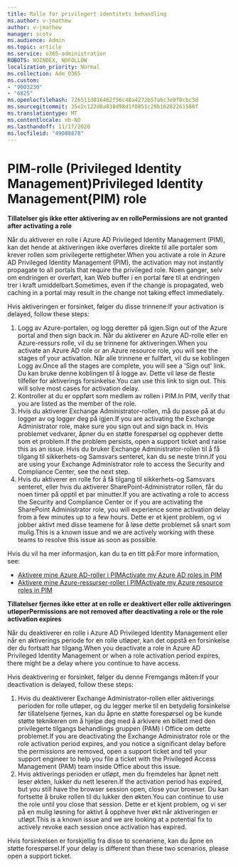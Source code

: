```yaml
---
title: Rolle for privilegert identitets behandling
ms.author: v-jmathew
author: v-jmathew
manager: scotv
ms.audience: Admin
ms.topic: article
ms.service: o365-administration
ROBOTS: NOINDEX, NOFOLLOW
localization_priority: Normal
ms.collection: Adm_O365
ms.custom:
- "9003230"
- "6825"
ms.openlocfilehash: 726511d016462f56c48a4272b57abc3e9f0cbc3d
ms.sourcegitcommit: 35e2c122d8a838d98d1f0851c29b16282261580f
ms.translationtype: MT
ms.contentlocale: nb-NO
ms.lasthandoff: 11/17/2020
ms.locfileid: "49088878"
---
```

# <a name="privileged-identity-managementpim-role"></a><span data-ttu-id="4e0cb-102">PIM-rolle (Privileged Identity Management)</span><span class="sxs-lookup"><span data-stu-id="4e0cb-102">Privileged Identity Management(PIM) role</span></span>

<span data-ttu-id="4e0cb-103">**Tillatelser gis ikke etter aktivering av en rolle**</span><span class="sxs-lookup"><span data-stu-id="4e0cb-103">**Permissions are not granted after activating a role**</span></span>

<span data-ttu-id="4e0cb-104">Når du aktiverer en rolle i Azure AD Privileged Identity Management (PIM), kan det hende at aktiveringen ikke overføres direkte til alle portaler som krever rollen som privilegerte rettigheter.</span><span class="sxs-lookup"><span data-stu-id="4e0cb-104">When you activate a role in Azure AD Privileged Identity Management (PIM), the activation may not instantly propagate to all portals that require the privileged role.</span></span> <span data-ttu-id="4e0cb-105">Noen ganger, selv om endringen er overført, kan Web buffer i en portal føre til at endringen trer i kraft umiddelbart.</span><span class="sxs-lookup"><span data-stu-id="4e0cb-105">Sometimes, even if the change is propagated, web caching in a portal may result in the change not taking effect immediately.</span></span>

<span data-ttu-id="4e0cb-106">Hvis aktiveringen er forsinket, følger du disse trinnene:</span><span class="sxs-lookup"><span data-stu-id="4e0cb-106">If your activation is delayed, follow these steps:</span></span>

1. <span data-ttu-id="4e0cb-107">Logg av Azure-portalen, og logg deretter på igjen.</span><span class="sxs-lookup"><span data-stu-id="4e0cb-107">Sign out of the Azure portal and then sign back in.</span></span> <span data-ttu-id="4e0cb-108">Når du aktiverer en Azure AD-rolle eller en Azure-ressurs rolle, vil du se trinnene for aktiveringen.</span><span class="sxs-lookup"><span data-stu-id="4e0cb-108">When you activate an Azure AD role or an Azure resource role, you will see the stages of your activation.</span></span> <span data-ttu-id="4e0cb-109">Når alle trinnene er fullført, vil du se koblingen Logg av.</span><span class="sxs-lookup"><span data-stu-id="4e0cb-109">Once all the stages are complete, you will see a 'Sign out' link.</span></span> <span data-ttu-id="4e0cb-110">Du kan bruke denne koblingen til å logge av. Dette vil løse de fleste tilfeller for aktiverings forsinkelse.</span><span class="sxs-lookup"><span data-stu-id="4e0cb-110">You can use this link to sign out. This will solve most cases for activation delay.</span></span>
2. <span data-ttu-id="4e0cb-111">Kontroller at du er oppført som medlem av rollen i PIM.</span><span class="sxs-lookup"><span data-stu-id="4e0cb-111">In PIM, verify that you are listed as the member of the role.</span></span>
3. <span data-ttu-id="4e0cb-112">Hvis du aktiverer Exchange Administrator-rollen, må du passe på at du logger av og logger deg på igjen.</span><span class="sxs-lookup"><span data-stu-id="4e0cb-112">If you are activating the Exchange Administrator role, make sure you sign out and sign back in.</span></span> <span data-ttu-id="4e0cb-113">Hvis problemet vedvarer, åpner du en støtte forespørsel og opphever dette som et problem.</span><span class="sxs-lookup"><span data-stu-id="4e0cb-113">If the problem persists, open a support ticket and raise this as an issue.</span></span> <span data-ttu-id="4e0cb-114">Hvis du bruker Exchange Administrator-rollen til å få tilgang til sikkerhets-og Samsvars senteret, kan du se neste trinn.</span><span class="sxs-lookup"><span data-stu-id="4e0cb-114">If you are using your Exchange Administrator role to access the Security and Compliance Center, see the next step.</span></span>
4. <span data-ttu-id="4e0cb-115">Hvis du aktiverer en rolle for å få tilgang til sikkerhets-og Samsvars senteret, eller hvis du aktiverer SharePoint-Administrator rollen, får du noen timer på opptil et par minutter.</span><span class="sxs-lookup"><span data-stu-id="4e0cb-115">If you are activating a role to access the Security and Compliance Center or if you are activating the SharePoint Administrator role, you will experience some activation delay from a few minutes up to a few hours.</span></span> <span data-ttu-id="4e0cb-116">Dette er et kjent problem, og vi jobber aktivt med disse teamene for å løse dette problemet så snart som mulig.</span><span class="sxs-lookup"><span data-stu-id="4e0cb-116">This is a known issue and we are actively working with these teams to resolve this issue as soon as possible.</span></span>

<span data-ttu-id="4e0cb-117">Hvis du vil ha mer informasjon, kan du ta en titt på:</span><span class="sxs-lookup"><span data-stu-id="4e0cb-117">For more information, see:</span></span>

- [<span data-ttu-id="4e0cb-118">Aktivere mine Azure AD-roller i PIM</span><span class="sxs-lookup"><span data-stu-id="4e0cb-118">Activate my Azure AD roles in PIM</span></span>](https://docs.microsoft.com/azure/active-directory/privileged-identity-management/pim-how-to-activate-role?WT.mc_id=Portal-Microsoft_Azure_Support "https://docs.microsoft.com/azure/active-directory/privileged-identity-management/pim-how-to-activate-role?wt.mc_id=portal-microsoft_azure_support")
- [<span data-ttu-id="4e0cb-119">Aktivere mine Azure-ressurser-roller i PIM</span><span class="sxs-lookup"><span data-stu-id="4e0cb-119">Activate my Azure resource roles in PIM</span></span>](https://docs.microsoft.com/azure/active-directory/privileged-identity-management/pim-resource-roles-activate-your-roles?WT.mc_id=Portal-Microsoft_Azure_Support "https://docs.microsoft.com/azure/active-directory/privileged-identity-management/pim-resource-roles-activate-your-roles?wt.mc_id=portal-microsoft_azure_support")

<span data-ttu-id="4e0cb-120">**Tillatelser fjernes ikke etter at en rolle er deaktivert eller rolle aktiveringen utløper**</span><span class="sxs-lookup"><span data-stu-id="4e0cb-120">**Permissions are not removed after deactivating a role or the role activation expires**</span></span>

<span data-ttu-id="4e0cb-121">Når du deaktiverer en rolle i Azure AD Privileged Identity Management eller når en aktiverings periode for en rolle utløper, kan det oppstå en forsinkelse der du fortsatt har tilgang.</span><span class="sxs-lookup"><span data-stu-id="4e0cb-121">When you deactivate a role in Azure AD Privileged Identity Management or when a role activation period expires, there might be a delay where you continue to have access.</span></span>

<span data-ttu-id="4e0cb-122">Hvis deaktivering er forsinket, følger du denne Fremgangs måten:</span><span class="sxs-lookup"><span data-stu-id="4e0cb-122">If your deactivation is delayed, follow these steps:</span></span>

1. <span data-ttu-id="4e0cb-123">Hvis du deaktiverer Exchange Administrator-rollen eller aktiverings perioden for rolle utløper, og du legger merke til en betydelig forsinkelse før tillatelsene fjernes, kan du åpne en støtte forespørsel og be kunde støtte teknikeren om å hjelpe deg med å arkivere en billett med den privilegerte tilgangs behandlings gruppen (PAM) i Office om dette problemet.</span><span class="sxs-lookup"><span data-stu-id="4e0cb-123">If you are deactivating the Exchange Administrator role or the role activation period expires, and you notice a significant delay before the permissions are removed, open a support ticket and tell your support engineer to help you file a ticket with the Privileged Access Management (PAM) team inside Office about this issue.</span></span>
2. <span data-ttu-id="4e0cb-124">Hvis aktiverings perioden er utløpt, men du fremdeles har åpnet nett leser økten, lukker du nett leseren.</span><span class="sxs-lookup"><span data-stu-id="4e0cb-124">If the activation period has expired, but you still have the browser session open, close your browser.</span></span> <span data-ttu-id="4e0cb-125">Du kan fortsette å bruke rollen til du lukker den økten.</span><span class="sxs-lookup"><span data-stu-id="4e0cb-125">You can continue to use the role until you close that session.</span></span> <span data-ttu-id="4e0cb-126">Dette er et kjent problem, og vi ser på en mulig løsning for aktivt å oppheve hver økt når aktiveringen er utløpt.</span><span class="sxs-lookup"><span data-stu-id="4e0cb-126">This is a known issue and we are looking at a potential fix to actively revoke each session once activation has expired.</span></span>

<span data-ttu-id="4e0cb-127">Hvis forsinkelsen er forskjellig fra disse to scenariene, kan du åpne en støtte forespørsel.</span><span class="sxs-lookup"><span data-stu-id="4e0cb-127">If your delay is different than these two scenarios, please open a support ticket.</span></span>
